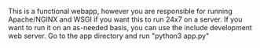 This is a functional webapp, however you are responsible for running Apache/NGINX and WSGI if you want this to run 24x7 on a server.
If you want to run it on an as-needed basis, you can use the include development web server. Go to the app directory and run "python3 app.py"
